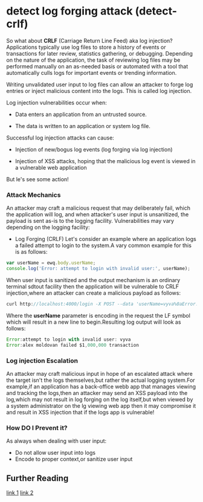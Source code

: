 # detect log forging attack  (detect-crlf)
 So what about **CRLF** (Carriage Return Line Feed) aka  log injection?
 Applications typically use log files to store a history of events or transactions for later review, statistics gathering, or debugging. Depending on the nature of the application, the task of reviewing log files may be performed manually on an as-needed basis or automated with a tool that automatically culls logs for important events or trending information.

Writing unvalidated user input to log files can allow an attacker to forge log entries or inject malicious content into the logs. This is called log injection.

Log injection vulnerabilities occur when:

* Data enters an application from an untrusted source.

* The data is written to an application or system log file.

Successful log injection attacks can cause:

 * Injection of new/bogus log events (log forging via log injection)

 * Injection of XSS attacks, hoping that the malicious log event is viewed in a vulnerable web application

But le's see some action!

### Attack Mechanics
An attacker may craft a malicious request that may deliberately fail, which the application will log, and when attacker's user input is unsanitized, the payload is sent as-is to the logging facility. Vulnerabilities may vary depending on the logging facility:

 * Log Forging (CRLF)
 Let's consider an example where an application logs a failed attempt to login to the system.A vary common example for this is as follows:

 ```javascript
 var userName = ewq.body.userName;
 console.log('Error: attempt to login with invalid user:', userName);
 ```
 When user input is sanitized and the output mechanism is an ordinary terminal sdtout facility then the application will be vulnerable to CRLF injection,where an attacker can create a malicious payload as follows:

 ```javascript
 curl http://localhost:4000/login -X POST --data 'userName=vyva%0aError: alex moldovan failed $1,000,000 transaction&password=Admin_123&_csrf='
 ```
 Where the **userName** parameter is encoding in the request the LF symbol which will result in a new line to begin.Resulting log output will look as follows:
 ```javascript
 Error:attempt to login with invalid user: vyva
 Error:alex moldovan failed $1,000,000 transaction
 ```

 ### Log injection Escalation
 An attacker may craft malicious input in hope of an escalated attack where the target isn't the logs themselves,but rather the actual logging system.For example,if an application has a back-office webb app that manages viewing and tracking the logs,then an attacker may send an XSS payload into the log,which may not result in log forging on the log itself,but when viewed by a system administrator on the lg viewing web app then it may compromise it and result in XSS injection that if the logs app is vulnerable!

 ### How DO I Prevent it?
 As always when dealing with user input:
 * Do not allow user input into logs
 * Encode to proper context,or sanitize user input


## Further Reading

[link 1](http://nodegoat.herokuapp.com/tutorial/a1)
[link 2](https://www.owasp.org/index.php/Log_Injection)

